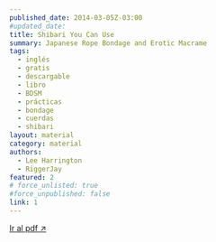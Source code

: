 ```yaml
---
published_date: 2014-03-05Z-03:00
#updated_date:
title: Shibari You Can Use
summary: Japanese Rope Bondage and Erotic Macrame
tags:
  - inglés
  - gratis
  - descargable
  - libro
  - BDSM
  - prácticas
  - bondage
  - cuerdas
  - shibari
layout: material
category: material
authors:
  - Lee Harrington
  - RiggerJay
featured: 2
# force_unlisted: true
#force_unpublished: false
link: 1
---
```


<script>
  import guia from '$lib/posts/material/media/shibari-you-can-use/1.pdf'
</script>

<object title="{title}" data={guia} type="application/pdf" width="50rem" height="1000px" alt="pdf">
<a href={guia}>Ir al pdf ↗️</a>
</object>
